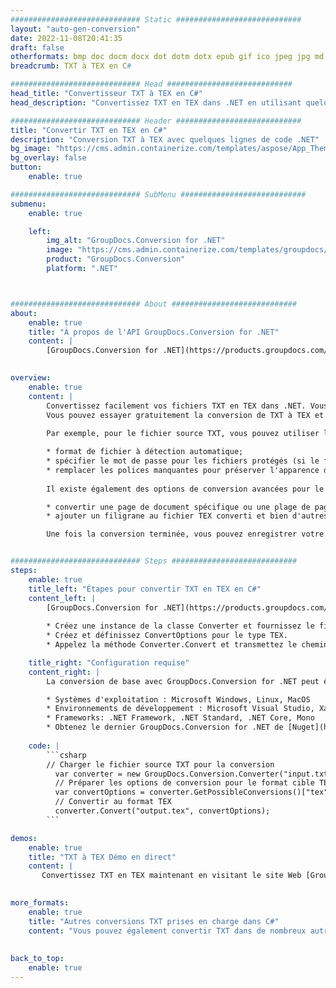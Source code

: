 ```yaml
---
############################# Static ############################
layout: "auto-gen-conversion"
date: 2022-11-08T20:41:35
draft: false
otherformats: bmp doc docm docx dot dotm dotx epub gif ico jpeg jpg md odt ott pdf png psd rtf tex tif tiff txt xps
breadcrumb: TXT à TEX en C#

############################# Head ############################
head_title: "Convertisseur TXT à TEX en C#"
head_description: "Convertissez TXT en TEX dans .NET en utilisant quelques lignes de code. Utilisez l'API de conversion de documents GroupDocs pour convertir plus de 160 formats de fichiers."

############################# Header ############################
title: "Convertir TXT en TEX en C#"
description: "Conversion TXT à TEX avec quelques lignes de code .NET"
bg_image: "https://cms.admin.containerize.com/templates/aspose/App_Themes/V3/images/bg/header1.png"
bg_overlay: false
button:
    enable: true

############################# SubMenu ############################
submenu:
    enable: true

    left:
        img_alt: "GroupDocs.Conversion for .NET"
        image: "https://cms.admin.containerize.com/templates/groupdocs/images/product-logos/90x90-noborder/groupdocs-conversion-net.png"
        product: "GroupDocs.Conversion"
        platform: ".NET"



############################# About ############################
about:
    enable: true
    title: "À propos de l'API GroupDocs.Conversion for .NET"
    content: |
        [GroupDocs.Conversion for .NET](https://products.groupdocs.com/conversion/net/) peut être utilisé pour convertir Microsoft Word, Excel, PowerPoint, PDF, Visio et d'autres formats. GroupDocs.Conversion est une API autonome adaptée aux systèmes back-end et internes nécessitant des performances élevées. Il ne dépend d'aucun logiciel tel que Microsoft ou Open Office.
    

overview:
    enable: true
    content: |
        Convertissez facilement vos fichiers TXT en TEX dans .NET. Vous pouvez utiliser seulement quelques lignes de code C# dans n'importe quelle plate-forme de votre choix comme - Windows, Linux, macOS.
        Vous pouvez essayer gratuitement la conversion de TXT à TEX et évaluer la qualité des résultats de conversion. En plus des scénarios de conversion de fichiers simples, vous pouvez essayer des options plus avancées pour charger le fichier source TXT et pour enregistrer le résultat de sortie TEX. 
        
        Par exemple, pour le fichier source TXT, vous pouvez utiliser les options de chargement suivantes :

        * format de fichier à détection automatique;
        * spécifier le mot de passe pour les fichiers protégés (si le format de fichier le prend en charge);
        * remplacer les polices manquantes pour préserver l'apparence du document.
        
        Il existe également des options de conversion avancées pour le fichier TEX :

        * convertir une page de document spécifique ou une plage de pages;
        * ajouter un filigrane au fichier TEX converti et bien d'autres.

        Une fois la conversion terminée, vous pouvez enregistrer votre fichier TEX dans le chemin du fichier local ou dans tout stockage tiers tel que FTP, Amazon S3, Google Drive, Dropbox, etc. Veuillez noter - pour convertir TXT en TEX aucun logiciel supplémentaire n'est nécessaire - comme MS Office, Open Office, Adobe Acrobat Reader, etc.


############################# Steps ############################
steps:
    enable: true
    title_left: "Étapes pour convertir TXT en TEX en C#"
    content_left: |
        [GroupDocs.Conversion for .NET](https://products.groupdocs.com/conversion/net/) permet aux développeurs de convertir facilement un fichier TXT en TEX avec quelques lignes de code.
        
        * Créez une instance de la classe Converter et fournissez le fichier TXT avec le chemin complet
        * Créez et définissez ConvertOptions pour le type TEX.
        * Appelez la méthode Converter.Convert et transmettez le chemin complet et le format (TEX) en tant que paramètre

    title_right: "Configuration requise"
    content_right: |
        La conversion de base avec GroupDocs.Conversion for .NET peut être effectuée en quelques étapes simples. Nos API sont prises en charge sur toutes les principales plates-formes et systèmes d'exploitation. Avant d'exécuter le code ci-dessous, assurez-vous que les prérequis suivants sont installés sur votre système.

        * Systèmes d'exploitation : Microsoft Windows, Linux, MacOS
        * Environnements de développement : Microsoft Visual Studio, Xamarin, MonoDevelop
        * Frameworks: .NET Framework, .NET Standard, .NET Core, Mono
        * Obtenez le dernier GroupDocs.Conversion for .NET de [Nuget](https://www.nuget.org/packages/groupdocs.conversion)
         
    code: |
        ```csharp    
        // Charger le fichier source TXT pour la conversion
          var converter = new GroupDocs.Conversion.Converter("input.txt");
          // Préparer les options de conversion pour le format cible TEX
          var convertOptions = converter.GetPossibleConversions()["tex"].ConvertOptions;
          // Convertir au format TEX
          converter.Convert("output.tex", convertOptions);
        ```

demos:
    enable: true
    title: "TXT à TEX Démo en direct"
    content: |
       Convertissez TXT en TEX maintenant en visitant le site Web [GroupDocs.Conversion App](https://products.groupdocs.app/conversion/family). La démo en ligne présente les avantages suivants
          

more_formats:
    enable: true
    title: "Autres conversions TXT prises en charge dans C#"
    content: "Vous pouvez également convertir TXT dans de nombreux autres formats de fichiers. Veuillez consulter la liste ci-dessous."
       
       
back_to_top:
    enable: true
---
```

